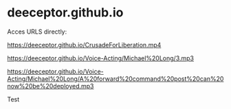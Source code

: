 # deeceptor.github.io



Acces URLS directly:

https://deeceptor.github.io/CrusadeForLiberation.mp4

https://deeceptor.github.io/Voice-Acting/Michael%20Long/3.mp3

https://deeceptor.github.io/Voice-Acting/Michael%20Long/A%20forward%20command%20post%20can%20now%20be%20deployed.mp3

Test
